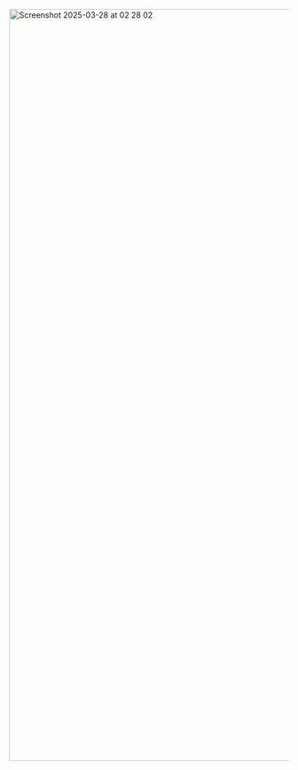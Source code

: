 <img width="1356" alt="Screenshot 2025-03-28 at 02 28 02" src="https://github.com/user-attachments/assets/5c6c4ad6-d943-4f1d-9eda-11351476be05" />
